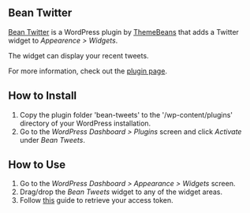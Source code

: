 ## Bean Twitter

[Bean Twitter](http://themebeans.com/plugin/bean-tweets-plugin/) is a WordPress plugin by [ThemeBeans](http://themebeans.com) that adds a Twitter widget to _Appearence > Widgets_.

The widget can display your recent tweets.

For more information, check out the [plugin page](http://themebeans.com/plugin/bean-tweets-plugin/).


## How to Install

1. Copy the plugin folder 'bean-tweets' to the '/wp-content/plugins' directory of your WordPress installation.
2. Go to the _WordPress Dashboard > Plugins_ screen and click _Activate_ under _Bean Tweets_.


## How to Use

1. Go to the _WordPress Dashboard > Appearance > Widgets_ screen.
2. Drag/drop the _Bean Tweets_ widget to any of the widget areas.
3. Follow [this](http://themebeans.com/how-to-create-access-tokens-for-twitter-api-1-1/) guide to retrieve your access token.
